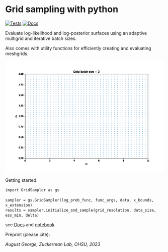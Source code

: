 # Grid sampling with python
[![Tests](https://github.com/ZuckermanLab/pyGridSampler/actions/workflows/python-package.yml/badge.svg)](https://github.com/ZuckermanLab/pyGridSampler/actions/workflows/python-package.yml)
[![Docs](https://github.com/ZuckermanLab/pyGridSampler/actions/workflows/setup-docs.yml/badge.svg)](https://github.com/ZuckermanLab/pyGridSampler/actions/workflows/setup-docs.yml)

Evaluate log-likelihood and log-posterior surfaces using an adaptive multigrid and iterative batch sizes. 

Also comes with utility functions for efficiently creating and evaluating meshgrids.


![grab-landing-page](https://github.com/ZuckermanLab/pyGridSampler/blob/main/docs/animation_test.gif)

Getting started:

```
import GridSampler as gs

sampler = gs.GridSampler(log_prob_func, func_args, data, x_bounds, x_extension)
results = sampler.initialize_and_sample(grid_resolution, data_size, ess_min, delta)
```
see [Docs](https://zuckermanlab.github.io/pyGridSampler/pyGridSampler.html) and [notebook](https://github.com/ZuckermanLab/pyGridSampler/blob/main/example/2d_example.ipynb)


Preprint (please cite):

*August George, Zuckerman Lab, OHSU, 2023*
